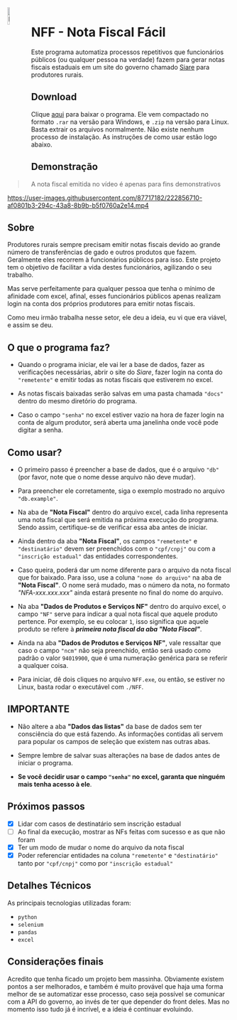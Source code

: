 <img src="./assets/icon.ico" width="10%" align="left" alt="NFF main icon">

# NFF - Nota Fiscal Fácil

Este programa automatiza processos repetitivos que funcionários públicos (ou qualquer pessoa na verdade) fazem para gerar notas fiscais estaduais em um site do governo chamado [Siare](https://www2.fazenda.mg.gov.br/sol/) para produtores rurais.

## Download

Clique [aqui](https://drive.google.com/drive/folders/180rHhnaaYthR6vMIpC66EyzB6u8MQlhP?usp=share_link) para baixar o programa. Ele vem compactado no formato `.rar` na versão para Windows, e `.zip` na versão para Linux. Basta extrair os arquivos normalmente. Não existe nenhum processo de instalação. As instruções de como usar estão logo abaixo.

## Demonstração

> A nota fiscal emitida no vídeo é apenas para fins demonstrativos

https://user-images.githubusercontent.com/87717182/222856710-af0801b3-294c-43a8-8b9b-b5f0760a2e14.mp4


## Sobre

Produtores rurais sempre precisam emitir notas fiscais devido ao grande número de transferências de gado e outros produtos que fazem. Geralmente eles recorrem à funcionários públicos para isso. Este projeto tem o objetivo de facilitar a vida destes funcionários, agilizando o seu trabalho.

Mas serve perfeitamente para qualquer pessoa que tenha o mínimo de afinidade com excel, afinal, esses funcionários públicos apenas realizam login na conta dos próprios produtores para emitir notas fiscais.

Como meu irmão trabalha nesse setor, ele deu a ideia, eu vi que era viável, e assim se deu.

## O que o programa faz?

* Quando o programa iniciar, ele vai ler a base de dados, fazer as verificações necessárias, abrir o site do _Siare_, fazer login na conta do `"remetente"` e emitir todas as notas fiscais que estiverem no excel.

* As notas fiscais baixadas serão salvas em uma pasta chamada `"docs"` dentro do mesmo diretório do programa.

* Caso o campo `"senha"` no excel estiver vazio na hora de fazer login na conta de algum produtor, será aberta uma janelinha onde você pode digitar a senha.

## Como usar?

* O primeiro passo é preencher a base de dados, que é o arquivo `"db"` (por favor, note que o nome desse arquivo não deve mudar).

* Para preencher ele corretamente, siga o exemplo mostrado no arquivo `"db.example"`.

* Na aba de **"Nota Fiscal"** dentro do arquivo excel, cada linha representa uma nota fiscal que será emitida na próxima execução do programa. Sendo assim, certifique-se de verificar essa aba antes de iniciar.

* Ainda dentro da aba **"Nota Fiscal"**, os campos `"remetente"` e `"destinatário"` devem ser preenchidos com o `"cpf/cnpj"` ou com a `"inscrição estadual"` das entidades correspondentes.

* Caso queira, poderá dar um nome diferente para o arquivo da nota fiscal que for baixado. Para isso, use a coluna `"nome do arquivo"` na aba de **"Nota Fiscal"**. O nome será mudado, mas o número da nota, no formato _"NFA-xxx.xxx.xxx"_ ainda estará presente no final do nome do arquivo.

* Na aba **"Dados de Produtos e Serviços NF"** dentro do arquivo excel, o campo `"NF"` serve para indicar a qual nota fiscal que aquele produto pertence. Por exemplo, se eu colocar `1`, isso significa que aquele produto se refere à **_primeira nota fiscal da aba "Nota Fiscal"_**.

* Ainda na aba **"Dados de Produtos e Serviços NF"**, vale ressaltar que caso o campo `"ncm"` não seja preenchido, então será usado como padrão o valor `94019900`, que é uma numeração genérica para se referir a qualquer coisa.

* Para iniciar, dê dois cliques no arquivo `NFF.exe`, ou então, se estiver no Linux, basta rodar o executável com `./NFF`.

## IMPORTANTE

* Não altere a aba **"Dados das listas"** da base de dados sem ter consciência do que está fazendo. As informações contidas ali servem para popular os campos de seleção que existem nas outras abas.

* Sempre lembre de salvar suas alterações na base de dados antes de iniciar o programa.

* **Se você decidir usar o campo `"senha"` no excel, garanta que ninguém mais tenha acesso à ele**.

## Próximos passos

- [x] Lidar com casos de destinatário sem inscrição estadual
- [ ] Ao final da execução, mostrar as NFs feitas com sucesso e as que não foram
- [x] Ter um modo de mudar o nome do arquivo da nota fiscal
- [x] Poder referenciar entidades na coluna `"remetente"` e `"destinatário"` tanto por `"cpf/cnpj"` como por `"inscrição estadual"`

## Detalhes Técnicos

As principais tecnologias utilizadas foram:

* `python`
* `selenium`
* `pandas`
* `excel`

## Considerações finais

Acredito que tenha ficado um projeto bem massinha. Obviamente existem pontos a ser melhorados, e também é muito provável que haja uma forma melhor de se automatizar esse processo, caso seja possível se comunicar com a API do governo, ao invés de ter que depender do front deles. Mas no momento isso tudo já é incrível, e a ideia é continuar evoluindo.
